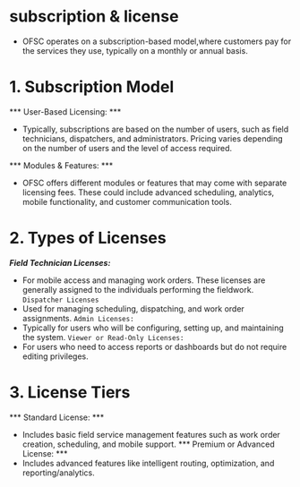 # subscription & license
-   OFSC operates on a subscription-based model,where customers pay for the services they use, typically on
     a monthly or annual basis.

#   1. Subscription Model
 
*** User-Based Licensing: ***
-   Typically, subscriptions are based on the number of users, such as field technicians, dispatchers, and 
     administrators. Pricing varies depending on the number of users and the level of access required.

*** Modules & Features: ***
-   OFSC offers different modules or features that may come with separate licensing fees. These could 
     include advanced scheduling, analytics, mobile functionality, and customer communication tools.

#   2. Types of Licenses

   ***Field Technician Licenses:***
-   For mobile access and managing work orders. These licenses are generally assigned to the individuals 
     performing the fieldwork.
``` Dispatcher Licenses ```
-    Used for managing scheduling, dispatching, and work order assignments.
``` Admin Licenses: ```
-   Typically for users who will be configuring, setting up, and maintaining the system.
``` Viewer or Read-Only Licenses: ```
-   For users who need to access reports or dashboards but do not require editing privileges.

#   3. License Tiers
    
*** Standard License: ***
-   Includes basic field service management features such as work order creation, scheduling, and mobile 
     support.
*** Premium or Advanced License: ***
-   Includes advanced features like intelligent routing, optimization, and reporting/analytics.

